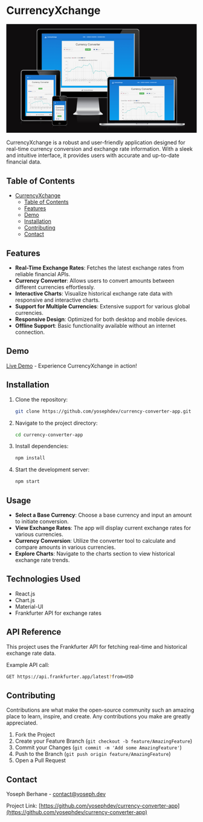# CurrencyXchange

![CurrencyXchange Logo](image-mockup.png)

CurrencyXchange is a robust and user-friendly application designed for real-time currency conversion and exchange rate information. With a sleek and intuitive interface, it provides users with accurate and up-to-date financial data.

## Table of Contents

- [CurrencyXchange](#currencyxchange)
  - [Table of Contents](#table-of-contents)
  - [Features](#features)
  - [Demo](#demo)
  - [Installation](#installation)
  - [Contributing](#contributing)
  - [Contact](#contact)

## Features

- **Real-Time Exchange Rates**: Fetches the latest exchange rates from reliable financial APIs.
- **Currency Converter**: Allows users to convert amounts between different currencies effortlessly.
- **Interactive Charts**: Visualize historical exchange rate data with responsive and interactive charts.
- **Support for Multiple Currencies**: Extensive support for various global currencies.
- **Responsive Design**: Optimized for both desktop and mobile devices.
- **Offline Support**: Basic functionality available without an internet connection.

## Demo

[Live Demo](https://currency-x-change.netlify.app/) - Experience CurrencyXchange in action!

## Installation

1. Clone the repository:

   ```sh
   git clone https://github.com/yosephdev/currency-converter-app.git 

2. Navigate to the project directory:

   ```sh
   cd currency-converter-app

3. Install dependencies:

   ```sh
   npm install

4. Start the development server:

   ```sh
   npm start

## Usage

- **Select a Base Currency**: Choose a base currency and input an amount to initiate conversion.
- **View Exchange Rates**: The app will display current exchange rates for various currencies.
- **Currency Conversion**: Utilize the converter tool to calculate and compare amounts in various currencies.
- **Explore Charts**: Navigate to the charts section to view historical exchange rate trends.

## Technologies Used

- React.js
- Chart.js
- Material-UI
- Frankfurter API for exchange rates

## API Reference

This project uses the Frankfurter API for fetching real-time and historical exchange rate data.

Example API call:

```sh
GET https://api.frankfurter.app/latest?from=USD
```

## Contributing

Contributions are what make the open-source community such an amazing place to learn, inspire, and create. Any contributions you make are greatly appreciated.

1. Fork the Project
2. Create your Feature Branch (`git checkout -b feature/AmazingFeature`)
3. Commit your Changes (`git commit -m 'Add some AmazingFeature'`)
4. Push to the Branch (`git push origin feature/AmazingFeature`)
5. Open a Pull Request

## Contact

Yoseph Berhane - contact@yoseph.dev

Project Link: [https://github.com/yosephdev/currency-converter-app](https://github.com/yosephdev/currency-converter-app)
